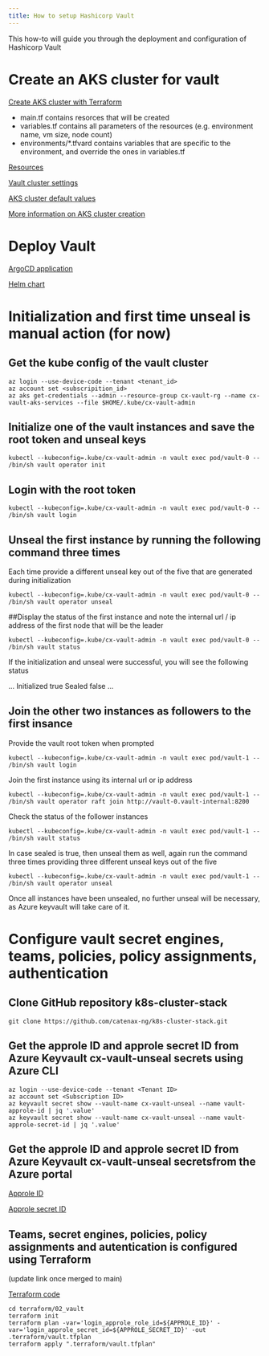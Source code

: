 ```yaml
---
title: How to setup Hashicorp Vault
---
```


This how-to will guide you through the deployment and configuration of Hashicorp Vault

# Create an AKS cluster for vault

[Create AKS cluster with Terraform](https://github.com/catenax-ng/k8s-cluster-stack/tree/main/terraform/01_core_cluster)

- main.tf contains resorces that will be created
- variables.tf contains all parameters of the resources (e.g. environment name, vm size, node count)
- environments/*.tfvard contains variables that are specific to the environment, and override the ones in variables.tf

[Resources](https://github.com/catenax-ng/k8s-cluster-stack/blob/main/terraform/01_core_cluster/main.tf)

[Vault cluster settings](https://github.com/catenax-ng/k8s-cluster-stack/blob/main/terraform/01_core_cluster/environments/vault.tfvars)

[AKS cluster default values](https://github.com/catenax-ng/k8s-cluster-stack/blob/main/terraform/01_core_cluster/variables.tf)

[More information on AKS cluster creation](https://catenax-ng.github.io/docs/internal/how-to-setup-aks-cluster-via-terraform)

# Deploy Vault

[ArgoCD application](https://github.com/catenax-ng/k8s-cluster-stack/blob/main/environments/core/applications/vault-application.yaml)

[Helm chart](https://github.com/catenax-ng/k8s-cluster-stack/tree/main/apps/vault)

# Initialization and first time unseal is manual action (for now)

## Get the kube config of the vault cluster

```
az login --use-device-code --tenant <tenant_id>
az account set <subscripition_id>
az aks get-credentials --admin --resource-group cx-vault-rg --name cx-vault-aks-services --file $HOME/.kube/cx-vault-admin
```

## Initialize one of the vault instances and save the root token and unseal keys

`kubectl --kubeconfig=.kube/cx-vault-admin -n vault exec pod/vault-0 -- /bin/sh vault operator init`

## Login with the root token

`kubectl --kubeconfig=.kube/cx-vault-admin -n vault exec pod/vault-0 -- /bin/sh vault login`

## Unseal the first instance by running the following command three times

Each time provide a different unseal key out of the five that are generated during initialization

`kubectl --kubeconfig=.kube/cx-vault-admin -n vault exec pod/vault-0 -- /bin/sh vault operator unseal`

##Display the status of the first instance and note the internal url / ip address of the first node that will be the leader

`kubectl --kubeconfig=.kube/cx-vault-admin -n vault exec pod/vault-0 -- /bin/sh vault status`

If the initialization and unseal were successful, you will see the following status

  ...
  Initialized              true
  Sealed                   false
  ...

## Join the other two instances as followers to the first insance

Provide the vault root token when prompted

`kubectl --kubeconfig=.kube/cx-vault-admin -n vault exec pod/vault-1 -- /bin/sh vault login`

Join the first instance using its internal url or ip address

`kubectl --kubeconfig=.kube/cx-vault-admin -n vault exec pod/vault-1 -- /bin/sh vault operator raft join http://vault-0.vault-internal:8200`

Check the status of the follower instances

`kubectl --kubeconfig=.kube/cx-vault-admin -n vault exec pod/vault-1 -- /bin/sh vault status`

In case sealed is true, then unseal them as well, again run the command three times providing three different unseal keys out of the five

`kubectl --kubeconfig=.kube/cx-vault-admin -n vault exec pod/vault-1 -- /bin/sh vault operator unseal`

Once all instances have been unsealed, no further unseal will be necessary, as Azure keyvault will take care of it.

# Configure vault secret engines, teams, policies, policy assignments, authentication

## Clone GitHub repository k8s-cluster-stack

`git clone https://github.com/catenax-ng/k8s-cluster-stack.git`

## Get the approle ID and approle secret ID from Azure Keyvault cx-vault-unseal secrets using Azure CLI

```
az login --use-device-code --tenant <Tenant ID>
az account set <Subscription ID>
az keyvault secret show --vault-name cx-vault-unseal --name vault-approle-id | jq '.value'
az keyvault secret show --vault-name cx-vault-unseal --name vault-approle-secret-id | jq '.value'
```

## Get the approle ID and approle secret ID from Azure Keyvault cx-vault-unseal secretsfrom the Azure portal

[Approle ID](https://portal.azure.com/#@catenax.onmicrosoft.com/asset/Microsoft_Azure_KeyVault/Secret/https://cx-vault-unseal.vault.azure.net/secrets/vault-approle-id)

[Approle secret ID](https://portal.azure.com/#@catenax.onmicrosoft.com/asset/Microsoft_Azure_KeyVault/Secret/https://cx-vault-unseal.vault.azure.net/secrets/vault-approle-secret-id)

## Teams, secret engines, policies, policy assignments and autentication is configured using Terraform

(update link once merged to main)

[Terraform code](https://github.com/catenax-ng/k8s-cluster-stack/blob/feature/A1ODT-520-vault-policy-housekeeping/terraform/02_vault/main.tf)

```
cd terraform/02_vault
terraform init
terraform plan -var='login_approle_role_id=${APPROLE_ID}' -var='login_approle_secret_id=${APPROLE_SECRET_ID}' -out .terraform/vault.tfplan
terraform apply ".terraform/vault.tfplan"
```
